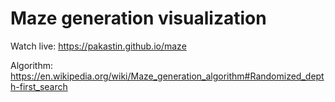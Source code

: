 # Maze generation visualization

Watch live: https://pakastin.github.io/maze

Algorithm: https://en.wikipedia.org/wiki/Maze_generation_algorithm#Randomized_depth-first_search
